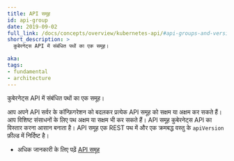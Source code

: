 ```yaml
---
title: API समूह
id: api-group
date: 2019-09-02
full_link: /docs/concepts/overview/kubernetes-api/#api-groups-and-versioning
short_description: >
  कुबेरनेट्स API में संबंधित पथों का एक समूह।

aka:
tags:
- fundamental
- architecture
---
```

कुबेरनेट्स API में संबंधित पथों का एक समूह।

<!--more-->
आप अपने API सर्वर के कॉन्फ़िगरेशन को बदलकर प्रत्येक API समूह को सक्षम या अक्षम कर सकते हैं। आप विशिष्ट संसाधनों के लिए पथ अक्षम या सक्षम भी कर सकते हैं। API समूह कुबेरनेट्स API का विस्तार करना आसान बनाता है। API समूह एक REST पथ में और एक क्रमबद्ध वस्तु के `apiVersion` फ़ील्ड में निर्दिष्ट है।

* अधिक जानकारी के लिए पढ़ें [API समूह](/docs/concepts/overview/kubernetes-api/#api-groups-and-versioning)